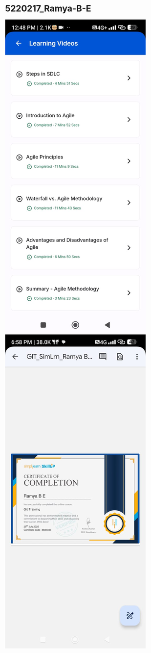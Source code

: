 # 5220217_Ramya-B-E

<img src="https://github.com/Ramyabe058/5220217_Ramya-B-E/blob/main/SDLC/GreatLearning_agile_Certification.jpeg" alt="Great_Learning">
<img src="https://github.com/Ramyabe058/5220217_Ramya-B-E/blob/main/SDLC/SimpliLearning_git_Certification.jpeg" alt="Simpli_Learning">
